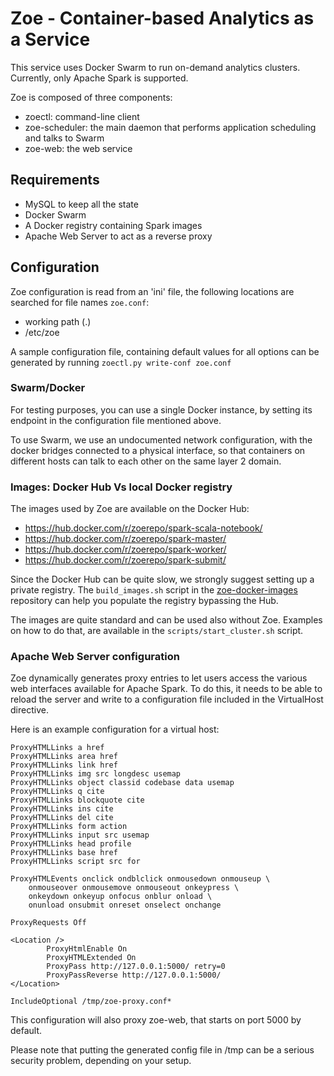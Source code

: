 # Zoe - Container-based Analytics as a Service

This service uses Docker Swarm to run on-demand analytics clusters. Currently, only Apache Spark is supported.

Zoe is composed of three components:

* zoectl: command-line client
* zoe-scheduler: the main daemon that performs application scheduling and talks to Swarm
* zoe-web: the web service

## Requirements

* MySQL to keep all the state
* Docker Swarm
* A Docker registry containing Spark images
* Apache Web Server to act as a reverse proxy

## Configuration

Zoe configuration is read from an 'ini' file, the following locations are searched for file names `zoe.conf`:
* working path (.)
* /etc/zoe

A sample configuration file, containing default values for all options can be generated by running `zoectl.py write-conf zoe.conf`

### Swarm/Docker

For testing purposes, you can use a single Docker instance, by setting its endpoint in the configuration file mentioned above.

To use Swarm, we use an undocumented network configuration, with the docker bridges connected to a physical interface, so that
containers on different hosts can talk to each other on the same layer 2 domain.

### Images: Docker Hub Vs local Docker registry

The images used by Zoe are available on the Docker Hub:

* https://hub.docker.com/r/zoerepo/spark-scala-notebook/
* https://hub.docker.com/r/zoerepo/spark-master/
* https://hub.docker.com/r/zoerepo/spark-worker/
* https://hub.docker.com/r/zoerepo/spark-submit/

Since the Docker Hub can be quite slow, we strongly suggest setting up a private registry. The `build_images.sh` script in the
[zoe-docker-images](https://github.com/DistributedSystemsGroup/zoe-docker-images) repository can help you populate the registry
bypassing the Hub.

The images are quite standard and can be used also without Zoe. Examples on how to do that, are available in the `scripts/start_cluster.sh` script.

### Apache Web Server configuration

Zoe dynamically generates proxy entries to let users access the various web interfaces available for Apache Spark.
To do this, it needs to be able to reload the server and write to a configuration file included in the VirtualHost directive.

Here is an example configuration for a virtual host:
```
ProxyHTMLLinks a href
ProxyHTMLLinks area href
ProxyHTMLLinks link href
ProxyHTMLLinks img src longdesc usemap
ProxyHTMLLinks object classid codebase data usemap
ProxyHTMLLinks q cite
ProxyHTMLLinks blockquote cite
ProxyHTMLLinks ins cite
ProxyHTMLLinks del cite
ProxyHTMLLinks form action
ProxyHTMLLinks input src usemap
ProxyHTMLLinks head profile
ProxyHTMLLinks base href
ProxyHTMLLinks script src for

ProxyHTMLEvents onclick ondblclick onmousedown onmouseup \
    onmouseover onmousemove onmouseout onkeypress \
    onkeydown onkeyup onfocus onblur onload \
    onunload onsubmit onreset onselect onchange

ProxyRequests Off

<Location />
        ProxyHtmlEnable On
        ProxyHTMLExtended On
        ProxyPass http://127.0.0.1:5000/ retry=0
        ProxyPassReverse http://127.0.0.1:5000/
</Location>

IncludeOptional /tmp/zoe-proxy.conf*
```

This configuration will also proxy zoe-web, that starts on port 5000 by default.

Please note that putting the generated config file in /tmp can be a serious security problem, depending on your setup.
